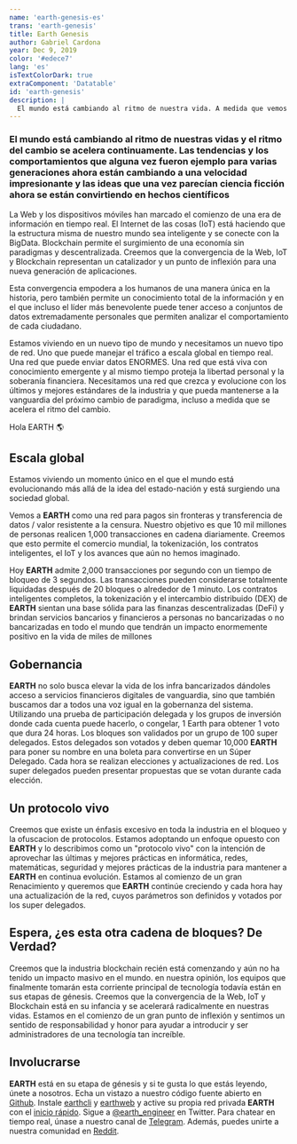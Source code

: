 ```yaml
---
name: 'earth-genesis-es'
trans: 'earth-genesis'
title: Earth Genesis
author: Gabriel Cardona
year: Dec 9, 2019
color: '#edece7'
lang: 'es'
isTextColorDark: true
extraComponent: 'Datatable'
id: 'earth-genesis'
description: |
  El mundo está cambiando al ritmo de nuestra vida. A medida que vemos la convergencia de la Web, IoT y Blockchain, estamos presenciando la convergencia de lo digital y lo físico. Necesitamos un nuevo tipo de red para un nuevo tipo de mundo.
---
```


### El mundo está cambiando al ritmo de nuestras vidas y el ritmo del cambio se acelera continuamente. Las tendencias y los comportamientos que alguna vez fueron ejemplo para varias generaciones  ahora están cambiando a una velocidad impresionante y las ideas que una vez parecían ciencia ficción ahora se están convirtiendo en hechos científicos

La Web y los dispositivos móviles han marcado el comienzo de una era de información en tiempo real. El Internet de las cosas (IoT) está haciendo que la estructura misma de nuestro mundo sea inteligente y se conecte con la BigData. Blockchain permite el surgimiento de una economía sin paradigmas y descentralizada. Creemos que la convergencia de la Web, IoT y Blockchain representan un catalizador y un punto de inflexión para una nueva generación de aplicaciones. 

Esta convergencia empodera a los humanos de una manera única en la historia, pero también permite un conocimiento total de la información y en el que incluso el líder más benevolente puede tener acceso a conjuntos de datos extremadamente personales que permiten  analizar el comportamiento de cada ciudadano.

Estamos viviendo en un nuevo tipo de mundo y necesitamos un nuevo tipo de red. Uno que puede manejar el tráfico a escala global en tiempo real. Una red que puede enviar datos ENORMES. Una red que está viva con conocimiento emergente y al mismo tiempo proteja la libertad personal y la soberanía financiera. Necesitamos una red que crezca y evolucione con los últimos y mejores estándares de la industria y que pueda mantenerse a la vanguardia del próximo cambio de paradigma, incluso a medida que se acelera el ritmo del cambio.


Hola EARTH 🌎

<image-responsive
    imageURL="blog/earth-genesis/globalscale.jpg"
    width="100%"
    alt="Global scale"
/>

## Escala global

Estamos viviendo un momento único en el que el mundo está evolucionando más allá de la idea del estado-nación y está surgiendo una sociedad global. 

Vemos a **EARTH** como una red para pagos sin fronteras y transferencia de datos / valor resistente a la censura. Nuestro objetivo es que 10 mil millones de personas realicen 1,000 transacciones en cadena diariamente. Creemos que esto permite el comercio mundial, la tokenización, los contratos inteligentes, el IoT y los avances que aún no hemos imaginado.

Hoy **EARTH** admite 2,000 transacciones por segundo con un tiempo de bloqueo de 3 segundos. Las transacciones pueden considerarse totalmente liquidadas después de 20 bloques o alrededor de 1 minuto. Los contratos inteligentes completos, la tokenización y el intercambio distribuido (DEX) de **EARTH** sientan una base sólida para las finanzas descentralizadas (DeFi) y brindan servicios bancarios y financieros a personas no bancarizadas o no bancarizadas en todo el mundo que tendrán un impacto enormemente positivo en la vida de miles de millones

## Gobernancia

**EARTH** no solo busca elevar la vida de los infra bancarizados dándoles acceso a servicios financieros digitales de vanguardia, sino que también buscamos dar a todos una voz igual en la gobernanza del sistema. Utilizando una prueba de participación delegada y los grupos de inversión donde cada cuenta puede hacerlo, o congelar, 1 Earth para obtener 1 voto que dura 24 horas. Los bloques son validados por un grupo de 100 super delegados. Estos delegados son votados y deben quemar 10,000 **EARTH** para poner su nombre en una boleta para convertirse en un Súper Delegado. Cada hora se realizan elecciones y actualizaciones de red. Los super delegados pueden presentar propuestas que se votan durante cada elección.

<image-responsive
    imageURL="blog/earth-genesis/alive.jpg"
    width="100%"
    alt="Alive"
/>

## Un protocolo vivo

Creemos que existe un énfasis excesivo en toda la industria en el bloqueo y la ofuscacion de protocolos. Estamos adoptando un enfoque opuesto con **EARTH** y lo describimos como un "protocolo vivo" con la intención de aprovechar las últimas y mejores prácticas en informática, redes, matemáticas, seguridad y mejores prácticas de la industria para mantener a **EARTH** en continua evolución. Estamos al comienzo de un gran Renacimiento y queremos que **EARTH** continúe creciendo y cada hora hay una actualización de la red, cuyos parámetros son definidos y votados por los super delegados.

## Espera, ¿es esta otra cadena de bloques? De Verdad?

Creemos que la industria blockchain recién está comenzando y aún no ha tenido un impacto masivo en el mundo. en nuestra opinión, los equipos que finalmente tomarán esta corriente principal de tecnología todavía están en sus etapas de génesis. Creemos que la convergencia de la Web, IoT y Blockchain está en su infancia y se acelerará radicalmente en nuestras vidas. Estamos en el comienzo de un gran punto de inflexión y sentimos un sentido de responsabilidad y honor para ayudar a introducir y ser administradores de una tecnología tan increíble.

<image-responsive
    imageURL="blog/earth-genesis/people.jpg"
    width="100%"
    alt="Get involved"
/>

## Involucrarse

**EARTH** está en su etapa de génesis y si te gusta lo que estás leyendo, únete a nosotros. Echa un vistazo a nuestro código fuente abierto en [Github](https://github.com/earthengineering). Instale [earthcli](https://www.npmjs.com/package/earthcli) y [earthweb](https://www.npmjs.com/package/earthweb) y active su propia red privada **EARTH** con el [inicio rápido](https://github.com/EarthEngineering/docker-earth-quickstart). Sigue a [@earth_engineer](https://twitter.com/earth_engineer) en Twitter. Para chatear en tiempo real, únase a nuestro canal de [Telegram](https://t.me/earthengineering). Además, puedes unirte a nuestra comunidad en [Reddit](https://www.reddit.com/r/EarthEngineering).

